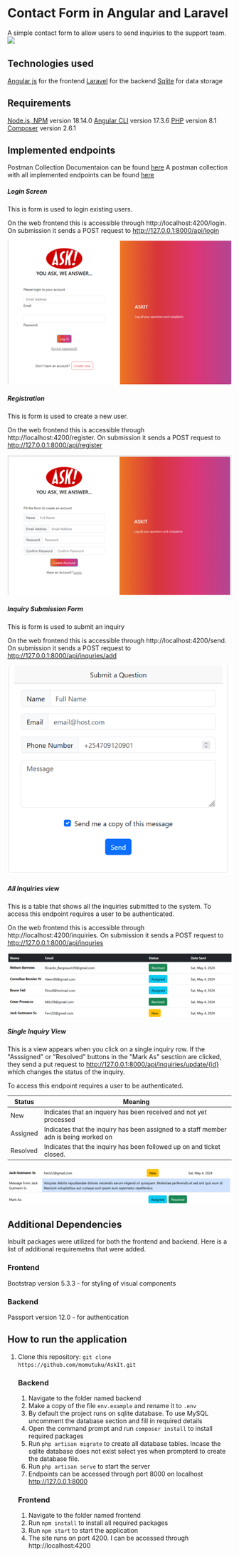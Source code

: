 # Contact Form in Angular and Laravel
A simple contact form to allow users to send inquiries to the support team.
![](https://media0.giphy.com/media/v1.Y2lkPTc5MGI3NjExYmZwOG92c3lqNGQ3OWE1bHRlM3o0NXYwaGJiaTJ3ZTV0M282bnpiOCZlcD12MV9pbnRlcm5hbF9naWZfYnlfaWQmY3Q9Zw/xT5LMEfXIhsI6gOaty/giphy.gif)

## Technologies used
  [Angular js](https://angular.io/) for the frontend
  [Laravel](https://laravel.com/) for the backend
  [Sqlite](https://en.wikipedia.org/wiki/SQLite) for data storage

  ## Requirements
 [Node.js, NPM](https://nodejs.org/en/download) version 18.14.0
 [Angular CLI](https://angular.io/cli) version 17.3.6
 [PHP](https://www.php.net/manual/en/install.php) version 8.1
 [Composer](https://getcomposer.org/download/) version 2.6.1


## Implemented endpoints
Postman Collection Documentaion can be found [here](https://interstellar-flare-856825.postman.co/workspace/38d994db-b21b-4611-a20c-4691f1075dc5/documentation/19904898-cb0ce05f-cbf6-4e61-bdd7-77a45aec8994)
A postman collection with all implemented endpoints can be found [here](/backend/Inquiry_Submission_System.postman_collection.json)

##### Login Screen 
This is form is used to login existing users. 

  On the web frontend this is accessible through http://localhost:4200/login. On submission it sends a POST request to http://127.0.0.1:8000/api/login
  
![Login Screen](frontend/screenshots/login.png)


##### Registration
This is form is used to create a new user. 

  On the web frontend this is accessible through http://localhost:4200/register. On submission it sends a POST request to http://127.0.0.1:8000/api/register

![Registration Screen](frontend/screenshots/register.png)


##### Inquiry Submission Form
This is form is used to submit an inquiry

  On the web frontend this is accessible through http://localhost:4200/send. On submission it sends a POST request to http://127.0.0.1:8000/api/inquries/add

![Inquiry Submission Form](frontend/screenshots/submision.png)

##### All Inquiries view
This is a table that shows all the inquiries submitted to the system. To access this endpoint requires a user to be authenticated. 

  On the web frontend this is accessible through http://localhost:4200/inquiries. On submission it sends a POST request to http://127.0.0.1:8000/api/inquries

![All Inquiries Screen](frontend/screenshots/inquiries.png)

##### Single Inquiry View
This is a view appears when you click on a single inquiry row. If the "Asssigned" or "Resolved" buttons in the "Mark As" sesction are clicked, they send a put request to http://127.0.0.1:8000/api/inquiries/update/{id} which changes the status of the inquiry. 

To access this endpoint requires a user to be authenticated. 

| Status    | Meaning     | 
| ------------ | ------------ | 
| New | Indicates that an inquery has been received and not yet processed|
| Assigned | Indicates that the inquiry has been assigned to a staff member adn is being worked on | 
| Resolved | Indicates that the inquiry has been followed up on and ticket closed. | 

![Single Inquery](frontend/screenshots/SingleInquiry.png)





## Additional Dependencies
Inbuilt packages were utilized for both the frontend and backend. Here is a list of additional requiremetns that were added. 
### Frontend
 Bootstrap version 5.3.3 - for styling of visual components

### Backend
Passport version 12.0 - for authentication

## How to run the application
1. Clone this repository: `git clone https://github.com/momutuku/AskIt.git`
   ### Backend
      1. Navigate to the folder named backend
      2. Make a copy of the file `env.example` and rename it to `.env`
      3. By default the project runs on sqlite database. To use MySQL uncomment the database section and fill in required details
      4. Open the command prompt and run `composer install` to install required packages
      5. Run `php artisan migrate` to create all database tables. Incase the sqlite database does not exist select yes when prompterd to create the database file.
      6. Run `php artisan serve` to start the server
      7. Endpoints can be accessed through port 8000 on localhost http://127.0.0.1:8000
   ### Frontend
     1. Navigate to the folder named frontend
     2. Run `npm install` to install all required packages
     3. Run `npm start` to start the application
     4. The site runs on port 4200. I  can be accessed through http://localhost:4200